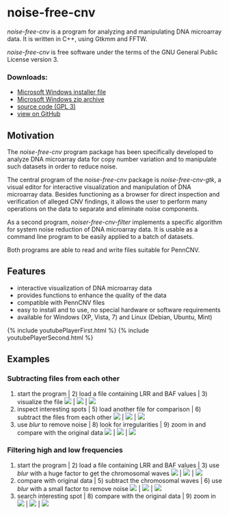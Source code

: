 # noise-free-cnv

_noise-free-cnv_ is a program for analyzing and manipulating
DNA microarray data. It is written in C++, using Gtkmm and FFTW.

_noise-free-cnv_ is free software under the terms of the GNU
General Public License version 3.

### Downloads:

 - [Microsoft Windows installer file](https://github.com/ginsbach/noise-free-cnv/raw/main/distribute/noise-free-cnv-2.1-1-win64.msi)
 - [Microsoft Windows zip archive](https://github.com/ginsbach/noise-free-cnv/raw/main/distribute/noise-free-cnv-2.1-1-win64.zip)
 - [source code (GPL 3)](https://github.com/ginsbach/noise-free-cnv/raw/main/distribute/noise-free-cnv-2.1-src.tar.gz)
 - [view on GitHub](https://github.com/ginsbach/noise-free-cnv)
 
## Motivation

The _noise-free-cnv_ program package has been specifically developed to
analyze DNA microarray data for copy number variation and to manipulate such
datasets in order to reduce noise.

The central program of the _noise-free-cnv_ package is
_noise-free-cnv-gtk_, a visual editor for interactive visualization and
manipulation of DNA microarray data. Besides functioning as a browser for
direct inspection and verification of alleged CNV findings, it allows the user
to perform many operations on the data to separate and eliminate noise
components. 

As a second program, _noiser-free-cnv-filter_ implements a specific
algorithm for system noise reduction of DNA microarray data. It is usable as a
command line program to be easily applied to a batch of datasets.

Both programs are able to read and write files suitable for PennCNV.

## Features

 - interactive visualization of DNA microarray data
 - provides functions to enhance the quality of the data
 - compatible with PennCNV files
 - easy to install and to use, no special hardware or software requirements
 - available for Windows (XP, Vista, 7) and Linux (Debian, Ubuntu, Mint)

{% include youtubePlayerFirst.html %}
{% include youtubePlayerSecond.html %}

## Examples

### Subtracting files from each other

1) start the program | 2) load a file containing LRR and BAF values | 3) visualize the file
![](ex1_pic1.png) | ![](ex1_pic2.png) | ![](ex1_pic3.png)
4) inspect interesting spots | 5) load another file for comparison | 6) subtract the files from each other
![](ex1_pic4.png) | ![](ex1_pic5.png) | ![](ex1_pic6.png)
7) use _blur_ to remove noise | 8) look for irregularities | 9) zoom in and compare with the original data
![](ex1_pic7.png) | ![](ex1_pic8.png) | ![](ex1_pic9.png)

### Filtering high and low frequencies

1) start the program | 2) load a file containing LRR and BAF values | 3) use _blur_ with a huge factor to get the chromosomal waves
![](ex2_pic1.png) | ![](ex2_pic2.png) | ![](ex2_pic3.png)
4) compare with original data | 5) subtract the chromosomal waves | 6) use _blur_ with a small factor to remove noise
![](ex2_pic4.png) | ![](ex2_pic5.png) | ![](ex2_pic6.png)
7) search interesting spot | 8) compare with the original data | 9) zoom in
![](ex2_pic7.png) | ![](ex2_pic8.png) | ![](ex2_pic9.png)

